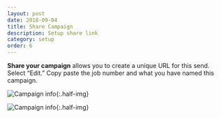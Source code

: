 ```yaml
---
layout: post
date: 2018-09-04
title: Share Campaign
description: Setup share link
category: setup
order: 6
---
```


**Share your campaign** allows you to create a unique URL for this send. Select “Edit.” Copy paste the job number and what you have named this campaign.

![Campaign info]({{site.image_path}}/{{page.category}}/share-link.jpg){:.half-img}

![Campaign info]({{site.image_path}}/{{page.category}}/edit-share-link.jpg){:.half-img}
